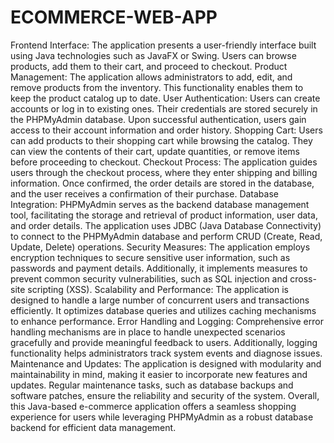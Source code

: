 # ECOMMERCE-WEB-APP
Frontend Interface: The application presents a user-friendly interface built using Java technologies such as JavaFX or Swing. Users can browse products, add them to their cart, and proceed to checkout.
Product Management: The application allows administrators to add, edit, and remove products from the inventory. This functionality enables them to keep the product catalog up to date.
User Authentication: Users can create accounts or log in to existing ones. Their credentials are stored securely in the PHPMyAdmin database. Upon successful authentication, users gain access to their account information and order history.
Shopping Cart: Users can add products to their shopping cart while browsing the catalog. They can view the contents of their cart, update quantities, or remove items before proceeding to checkout.
Checkout Process: The application guides users through the checkout process, where they enter shipping and billing information. Once confirmed, the order details are stored in the database, and the user receives a confirmation of their purchase.
Database Integration: PHPMyAdmin serves as the backend database management tool, facilitating the storage and retrieval of product information, user data, and order details. The application uses JDBC (Java Database Connectivity) to connect to the PHPMyAdmin database and perform CRUD (Create, Read, Update, Delete) operations.
Security Measures: The application employs encryption techniques to secure sensitive user information, such as passwords and payment details. Additionally, it implements measures to prevent common security vulnerabilities, such as SQL injection and cross-site scripting (XSS).
Scalability and Performance: The application is designed to handle a large number of concurrent users and transactions efficiently. It optimizes database queries and utilizes caching mechanisms to enhance performance.
Error Handling and Logging: Comprehensive error handling mechanisms are in place to handle unexpected scenarios gracefully and provide meaningful feedback to users. Additionally, logging functionality helps administrators track system events and diagnose issues.
Maintenance and Updates: The application is designed with modularity and maintainability in mind, making it easier to incorporate new features and updates. Regular maintenance tasks, such as database backups and software patches, ensure the reliability and security of the system.
Overall, this Java-based e-commerce application offers a seamless shopping experience for users while leveraging PHPMyAdmin as a robust database backend for efficient data management.
